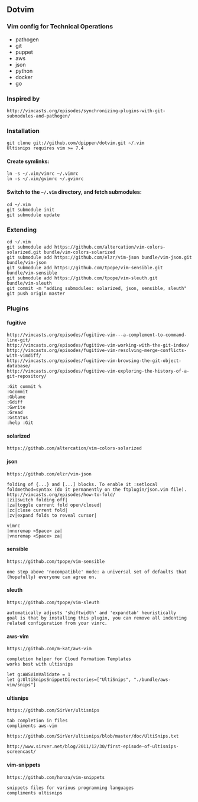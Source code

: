 ## Dotvim

### Vim config for Technical Operations

* pathogen
* git
* puppet
* aws
* json
* python
* docker
* go

### Inspired by

    http://vimcasts.org/episodes/synchronizing-plugins-with-git-submodules-and-pathogen/

### Installation

    git clone git://github.com/dpippen/dotvim.git ~/.vim
    Ultisnips requires vim >= 7.4

#### Create symlinks:

    ln -s ~/.vim/vimrc ~/.vimrc
    ln -s ~/.vim/gvimrc ~/.gvimrc

#### Switch to the `~/.vim` directory, and fetch submodules:

    cd ~/.vim
    git submodule init
    git submodule update

### Extending

    cd ~/.vim
    git submodule add https://github.com/altercation/vim-colors-solarized.git bundle/vim-colors-solarized
    git submodule add https://github.com/elzr/vim-json bundle/vim-json.git    bundle/vim-json
    git submodule add https://github.com/tpope/vim-sensible.git               bundle/vim-sensible
    git submodule add https://github.com/tpope/vim-sleuth.git                 bundle/vim-sleuth
    git commit -m "adding submodules: solarized, json, sensible, sleuth"
    git push origin master

### Plugins
#### fugitive

    http://vimcasts.org/episodes/fugitive-vim---a-complement-to-command-line-git/
    http://vimcasts.org/episodes/fugitive-vim-working-with-the-git-index/
    http://vimcasts.org/episodes/fugitive-vim-resolving-merge-conflicts-with-vimdiff/
    http://vimcasts.org/episodes/fugitive-vim-browsing-the-git-object-database/
    http://vimcasts.org/episodes/fugitive-vim-exploring-the-history-of-a-git-repository/

    :Git commit % 
    :Gcommit
    :Gblame
    :Gdiff
    :Gwrite
    :Gread
    :Gstatus
    :help :Git

#### solarized

    https://github.com/altercation/vim-colors-solarized

#### json

    https://github.com/elzr/vim-json

    folding of {...} and [...] blocks. To enable it :setlocal foldmethod=syntax (do it permanently on the ftplugin/json.vim file).
    http://vimcasts.org/episodes/how-to-fold/
    |zi|switch folding off|
    |za|toggle current fold open/closed|
    |zc|close current fold|
    |zv|expand folds to reveal cursor|

    vimrc
    |nnoremap <Space> za|
    |vnoremap <Space> za|

#### sensible

    https://github.com/tpope/vim-sensible

    one step above 'nocompatible' mode: a universal set of defaults that (hopefully) everyone can agree on.

#### sleuth

    https://github.com/tpope/vim-sleuth

    automatically adjusts 'shiftwidth' and 'expandtab' heuristically
    goal is that by installing this plugin, you can remove all indenting related configuration from your vimrc.

#### aws-vim

    https://github.com/m-kat/aws-vim

    completion helper for Cloud Formation Templates
    works best with ultisnips 

    let g:AWSVimValidate = 1
    let g:UltiSnipsSnippetDirectories=["UltiSnips", "./bundle/aws-vim/snips"]

#### ultisnips

    https://github.com/SirVer/ultisnips

    tab completion in files
    compliments aws-vim

    https://github.com/SirVer/ultisnips/blob/master/doc/UltiSnips.txt

    http://www.sirver.net/blog/2011/12/30/first-episode-of-ultisnips-screencast/


#### vim-snippets

    https://github.com/honza/vim-snippets

    snippets files for various programming languages
    compliments ultisnips


